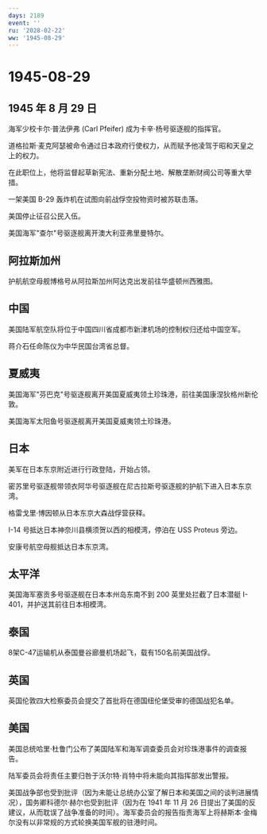 ```yaml
---
days: 2189
event: ''
ru: '2028-02-22'
ww: '1945-08-29'
---
```


# 1945-08-29

## 1945 年 8 月 29 日

海军少校卡尔·普法伊弗 (Carl Pfeifer) 成为卡辛·杨号驱逐舰的指挥官。

道格拉斯·麦克阿瑟被命令通过日本政府行使权力，从而赋予他凌驾于昭和天皇之上的权力。

在此职位上，他将监督起草新宪法、重新分配土地、解散垄断财阀公司等重大举措。

一架美国 B-29 轰炸机在试图向前战俘空投物资时被苏联击落。

美国停止征召公民入伍。

美国海军"查尔"号驱逐舰离开澳大利亚弗里曼特尔。

## 阿拉斯加州

护航航空母舰博格号从阿拉斯加州阿达克出发前往华盛顿州西雅图。

## 中国

美国陆军航空队将位于中国四川省成都市新津机场的控制权归还给中国空军。

蒋介石任命陈仪为中华民国台湾省总督。

## 夏威夷

美国海军"芬巴克"号驱逐舰离开美国夏威夷领土珍珠港，前往美国康涅狄格州新伦敦。

美国海军太阳鱼号驱逐舰离开美国夏威夷领土珍珠港。

## 日本

美军在日本东京附近进行行政登陆，开始占领。

密苏里号驱逐舰带领衣阿华号驱逐舰在尼古拉斯号驱逐舰的护航下进入日本东京湾。

格雷戈里·博因顿从日本东京大森战俘营获释。

I-14 号抵达日本神奈川县横须贺以西的相模湾，停泊在 USS Proteus 旁边。

安康号航空母舰抵达日本东京湾。

## 太平洋

美国海军塞贡多号驱逐舰在日本本州岛东南不到 200 英里处拦截了日本潜艇
I-401，并护送其前往日本相模湾。

## 泰国

8架C-47运输机从泰国曼谷廊曼机场起飞，载有150名前美国战俘。

## 英国

英国伦敦四大检察委员会提交了首批将在德国纽伦堡受审的德国战犯名单。

## 美国

美国总统哈里·杜鲁门公布了美国陆军和海军调查委员会对珍珠港事件的调查报告。

陆军委员会将责任主要归咎于沃尔特·肖特中将未能向其指挥部发出警报。

美国战争部也受到批评（因为未能让总统办公室了解日本和美国之间的谈判进展情况），国务卿科德尔·赫尔也受到批评（因为在
1941 年 11 月 26
日提出了美国的反建议，从而耽误了战争准备的时间）。海军委员会的报告指责海军上将赫斯本·金梅尔没有以非常规的方式轮换美国军舰的驻港时间。